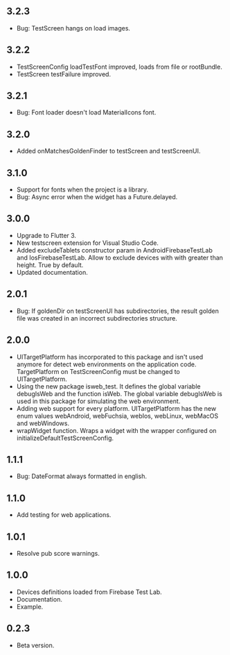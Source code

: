 ## 3.2.3
* Bug: TestScreen hangs on load images.
  
## 3.2.2
* TestScreenConfig loadTestFont improved, loads from file or rootBundle.
* TestScreen testFailure improved.

## 3.2.1
* Bug: Font loader doesn't load MaterialIcons font.
  
## 3.2.0
* Added onMatchesGoldenFinder to testScreen and testScreenUI.

## 3.1.0
* Support for fonts when the project is a library.
* Bug: Async error when the widget has a Future.delayed.

## 3.0.0
* Upgrade to Flutter 3.
* New testscreen extension for Visual Studio Code.
* Added excludeTablets constructor param in AndroidFirebaseTestLab and IosFirebaseTestLab. Allow to exclude devices with with greater than height. True by default.
* Updated documentation.

## 2.0.1
* Bug: If goldenDir on testScreenUI has subdirectories, the result golden file was created in an incorrect subdirectories structure.

## 2.0.0
* UITargetPlatform has incorporated to this package and isn't used anymore for detect web environments on the application code. TargetPlatform on TestScreenConfig must be changed to UITargetPlatform.
* Using the new package isweb_test. It defines the global variable debugIsWeb and the function isWeb. The global variable debugIsWeb is used in this package for simulating the web environment.
* Adding web support for every platform. UITargetPlatform has the new enum values webAndroid, webFuchsia, webIos, webLinux, webMacOS and webWindows.
* wrapWidget function. Wraps a widget with the wrapper configured on initializeDefaultTestScreenConfig.

## 1.1.1
* Bug: DateFormat always formatted in english.

## 1.1.0
* Add testing for web applications.

## 1.0.1
* Resolve pub score warnings.

## 1.0.0
* Devices definitions loaded from Firebase Test Lab.
* Documentation.
* Example.
  
## 0.2.3
* Beta version.
